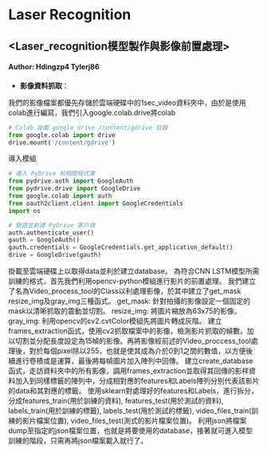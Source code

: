 # Laser Recognition
## <Laser_recognition模型製作與影像前置處理>
#### Author: Hdingzp4  Tylerj86
* **影像資料抓取**：

我們的影像檔案都優先存儲於雲端硬碟中的1sec_video資料夾中，由於是使用colab進行編寫，我們引入google.colab.drive將colab
```python
# Colab 掛載 google drive /content/gdrive 目錄
from google.colab import drive
drive.mount('/content/gdrive')
```
導入模組
```python
# 導入 PyDrive 和相關程式庫
from pydrive.auth import GoogleAuth
from pydrive.drive import GoogleDrive
from google.colab import auth
from oauth2client.client import GoogleCredentials
import os

# 驗證並創建 PyDrive 客戶端
auth.authenticate_user()
gauth = GoogleAuth()
gauth.credentials = GoogleCredentials.get_application_default()
drive = GoogleDrive(gauth)
```
掛載至雲端硬碟上以取得data並利於建立database。
為符合CNN LSTM模型所需訓練的格式，首先我們利用opencv-python模組進行影片的前置處理。
我們建立了名為Video_process_tool的Class以利處理影像，於其中建立了get_mask resize_img及gray_img三種函式。
get_mask:
針對拍攝的影像設定一個固定的mask以清晰抓取的震動並切割。
resize_img:
將圖片縮放為63x75的影像。
gray_img:
利用opencv的cv2.cvtColor模組先將圖片轉成灰階。
建立frames_extraction函式，使用cv2抓取檔案中的影像，檢測影片抓取的幀數，加以切割並分配長度設定為15幀的影像。再將影像經前述的Video_proccess_tool處理後，對於每個pixel除以255，也就是使其成為介於0到1之間的數值，以方便後續進行卷積或是運算，最後將每幀圖片加入陣列中回傳。
建立create_database函式，走訪資料夾中的所有影像，調用frames_extraction並取得其回傳的影祥資料加入到同樣標籤的陣列中，分成相對應的features和Labels陣列分別代表該影片的data和其對應的標籤。
使用sklearn對處理好的features和Labels，進行拆分，分成features_train(用於訓練的資料), features_test(用於測試的資料), labels_train(用於訓練的標籤), labels_test(用於測試的標籤), video_files_train(訓練的影片檔案位置), video_files_test(測式的影片檔案位置)。
利用json將檔案dump至指定的json檔案位置，也就是將要使用的database，接著就可進入模型訓練的階段，只需再將json檔案載入就行了。
